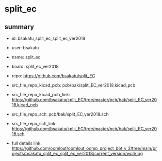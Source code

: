 # split_ec
 
## summary 
* id: bsakatu_split_ec_split_ec_ver2018
* user: bsakatu
* name: split_ec
* board: split_ec_ver2018
* repo: https://github.com/bsakatu/split_EC
* src_file_repo_kicad_pcb: pcb/bak/split_EC_ver2018.kicad_pcb
* src_file_repo_kicad_pcb_link: https://github.com/bsakatu/split_EC/tree/master/pcb/bak/split_EC_ver2018.kicad_pcb


* src_file_repo_sch: pcb/bak/split_EC_ver2018.sch
* src_file_repo_sch_link: https://github.com/bsakatu/split_EC/tree/master/pcb/bak/split_EC_ver2018.sch
* full details link: https://github.com/oomlout/oomlout_oomp_project_bot_v_2/tree/main/projects/bsakatu_split_ec_split_ec_ver2018/current_version/working  







